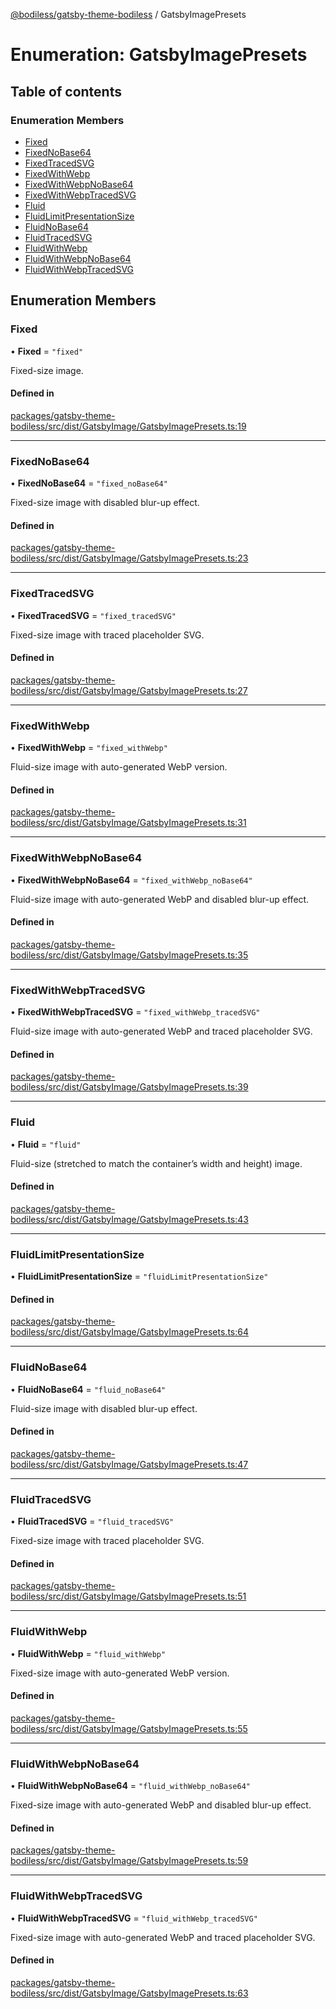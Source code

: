 [@bodiless/gatsby-theme-bodiless](../README.md) / GatsbyImagePresets

# Enumeration: GatsbyImagePresets

## Table of contents

### Enumeration Members

- [Fixed](GatsbyImagePresets.md#fixed)
- [FixedNoBase64](GatsbyImagePresets.md#fixednobase64)
- [FixedTracedSVG](GatsbyImagePresets.md#fixedtracedsvg)
- [FixedWithWebp](GatsbyImagePresets.md#fixedwithwebp)
- [FixedWithWebpNoBase64](GatsbyImagePresets.md#fixedwithwebpnobase64)
- [FixedWithWebpTracedSVG](GatsbyImagePresets.md#fixedwithwebptracedsvg)
- [Fluid](GatsbyImagePresets.md#fluid)
- [FluidLimitPresentationSize](GatsbyImagePresets.md#fluidlimitpresentationsize)
- [FluidNoBase64](GatsbyImagePresets.md#fluidnobase64)
- [FluidTracedSVG](GatsbyImagePresets.md#fluidtracedsvg)
- [FluidWithWebp](GatsbyImagePresets.md#fluidwithwebp)
- [FluidWithWebpNoBase64](GatsbyImagePresets.md#fluidwithwebpnobase64)
- [FluidWithWebpTracedSVG](GatsbyImagePresets.md#fluidwithwebptracedsvg)

## Enumeration Members

### Fixed

• **Fixed** = ``"fixed"``

Fixed-size image.

#### Defined in

[packages/gatsby-theme-bodiless/src/dist/GatsbyImage/GatsbyImagePresets.ts:19](https://github.com/johnsonandjohnson/Bodiless-JS/blob/9271098af/packages/gatsby-theme-bodiless/src/dist/GatsbyImage/GatsbyImagePresets.ts#L19)

___

### FixedNoBase64

• **FixedNoBase64** = ``"fixed_noBase64"``

Fixed-size image with disabled blur-up effect.

#### Defined in

[packages/gatsby-theme-bodiless/src/dist/GatsbyImage/GatsbyImagePresets.ts:23](https://github.com/johnsonandjohnson/Bodiless-JS/blob/9271098af/packages/gatsby-theme-bodiless/src/dist/GatsbyImage/GatsbyImagePresets.ts#L23)

___

### FixedTracedSVG

• **FixedTracedSVG** = ``"fixed_tracedSVG"``

Fixed-size image with traced placeholder SVG.

#### Defined in

[packages/gatsby-theme-bodiless/src/dist/GatsbyImage/GatsbyImagePresets.ts:27](https://github.com/johnsonandjohnson/Bodiless-JS/blob/9271098af/packages/gatsby-theme-bodiless/src/dist/GatsbyImage/GatsbyImagePresets.ts#L27)

___

### FixedWithWebp

• **FixedWithWebp** = ``"fixed_withWebp"``

Fluid-size image with auto-generated WebP version.

#### Defined in

[packages/gatsby-theme-bodiless/src/dist/GatsbyImage/GatsbyImagePresets.ts:31](https://github.com/johnsonandjohnson/Bodiless-JS/blob/9271098af/packages/gatsby-theme-bodiless/src/dist/GatsbyImage/GatsbyImagePresets.ts#L31)

___

### FixedWithWebpNoBase64

• **FixedWithWebpNoBase64** = ``"fixed_withWebp_noBase64"``

Fluid-size image with auto-generated WebP and disabled blur-up effect.

#### Defined in

[packages/gatsby-theme-bodiless/src/dist/GatsbyImage/GatsbyImagePresets.ts:35](https://github.com/johnsonandjohnson/Bodiless-JS/blob/9271098af/packages/gatsby-theme-bodiless/src/dist/GatsbyImage/GatsbyImagePresets.ts#L35)

___

### FixedWithWebpTracedSVG

• **FixedWithWebpTracedSVG** = ``"fixed_withWebp_tracedSVG"``

Fluid-size image with auto-generated WebP and traced placeholder SVG.

#### Defined in

[packages/gatsby-theme-bodiless/src/dist/GatsbyImage/GatsbyImagePresets.ts:39](https://github.com/johnsonandjohnson/Bodiless-JS/blob/9271098af/packages/gatsby-theme-bodiless/src/dist/GatsbyImage/GatsbyImagePresets.ts#L39)

___

### Fluid

• **Fluid** = ``"fluid"``

Fluid-size (stretched to match the container’s width and height) image.

#### Defined in

[packages/gatsby-theme-bodiless/src/dist/GatsbyImage/GatsbyImagePresets.ts:43](https://github.com/johnsonandjohnson/Bodiless-JS/blob/9271098af/packages/gatsby-theme-bodiless/src/dist/GatsbyImage/GatsbyImagePresets.ts#L43)

___

### FluidLimitPresentationSize

• **FluidLimitPresentationSize** = ``"fluidLimitPresentationSize"``

#### Defined in

[packages/gatsby-theme-bodiless/src/dist/GatsbyImage/GatsbyImagePresets.ts:64](https://github.com/johnsonandjohnson/Bodiless-JS/blob/9271098af/packages/gatsby-theme-bodiless/src/dist/GatsbyImage/GatsbyImagePresets.ts#L64)

___

### FluidNoBase64

• **FluidNoBase64** = ``"fluid_noBase64"``

Fluid-size image with disabled blur-up effect.

#### Defined in

[packages/gatsby-theme-bodiless/src/dist/GatsbyImage/GatsbyImagePresets.ts:47](https://github.com/johnsonandjohnson/Bodiless-JS/blob/9271098af/packages/gatsby-theme-bodiless/src/dist/GatsbyImage/GatsbyImagePresets.ts#L47)

___

### FluidTracedSVG

• **FluidTracedSVG** = ``"fluid_tracedSVG"``

Fixed-size image with traced placeholder SVG.

#### Defined in

[packages/gatsby-theme-bodiless/src/dist/GatsbyImage/GatsbyImagePresets.ts:51](https://github.com/johnsonandjohnson/Bodiless-JS/blob/9271098af/packages/gatsby-theme-bodiless/src/dist/GatsbyImage/GatsbyImagePresets.ts#L51)

___

### FluidWithWebp

• **FluidWithWebp** = ``"fluid_withWebp"``

Fixed-size image with auto-generated WebP version.

#### Defined in

[packages/gatsby-theme-bodiless/src/dist/GatsbyImage/GatsbyImagePresets.ts:55](https://github.com/johnsonandjohnson/Bodiless-JS/blob/9271098af/packages/gatsby-theme-bodiless/src/dist/GatsbyImage/GatsbyImagePresets.ts#L55)

___

### FluidWithWebpNoBase64

• **FluidWithWebpNoBase64** = ``"fluid_withWebp_noBase64"``

Fixed-size image with auto-generated WebP and disabled blur-up effect.

#### Defined in

[packages/gatsby-theme-bodiless/src/dist/GatsbyImage/GatsbyImagePresets.ts:59](https://github.com/johnsonandjohnson/Bodiless-JS/blob/9271098af/packages/gatsby-theme-bodiless/src/dist/GatsbyImage/GatsbyImagePresets.ts#L59)

___

### FluidWithWebpTracedSVG

• **FluidWithWebpTracedSVG** = ``"fluid_withWebp_tracedSVG"``

Fixed-size image with auto-generated WebP and traced placeholder SVG.

#### Defined in

[packages/gatsby-theme-bodiless/src/dist/GatsbyImage/GatsbyImagePresets.ts:63](https://github.com/johnsonandjohnson/Bodiless-JS/blob/9271098af/packages/gatsby-theme-bodiless/src/dist/GatsbyImage/GatsbyImagePresets.ts#L63)
